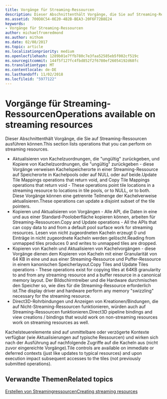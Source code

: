 ```yaml
---
title: Vorgänge für Streaming-Ressourcen
description: Dieser Abschnittenthält Vorgänge, die Sie auf Streaming-Ressourcen ausführen können.
ms.assetid: 700D8C54-0E20-4B2B-BEA3-20F6F72B8E24
keywords:
- Vorgänge für Streaming-Ressourcen
author: michaelfromredmond
ms.author: mithom
ms.date: 02/08/2017
ms.topic: article
ms.localizationpriority: medium
ms.openlocfilehash: 1289b01e7ffb780c7e3faa52585eb5f002cf519c
ms.sourcegitcommit: 144f5f127fc4fbd852f2f6780ef26054192d68fc
ms.translationtype: MT
ms.contentlocale: de-DE
ms.lasthandoff: 11/02/2018
ms.locfileid: "5977122"
---
```

# <a name="operations-available-on-streaming-resources"></a><span data-ttu-id="3c5f1-104">Vorgänge für Streaming-Ressourcen</span><span class="sxs-lookup"><span data-stu-id="3c5f1-104">Operations available on streaming resources</span></span>


<span data-ttu-id="3c5f1-105">Dieser Abschnittenthält Vorgänge, die Sie auf Streaming-Ressourcen ausführen können.</span><span class="sxs-lookup"><span data-stu-id="3c5f1-105">This section lists operations that you can perform on streaming resources.</span></span>

-   <span data-ttu-id="3c5f1-106">Aktualisieren von Kachelzuordnungen, die "ungültig" zurückgeben, und Kopiere von Kachelzuordnungen, die "ungültig" zurückgeben - diese Vorgänge verweisen Kachelspeicherorte in einer Streaming-Ressource auf Speicherorte in Kachelpools oder auf NULL oder auf beide.</span><span class="sxs-lookup"><span data-stu-id="3c5f1-106">Update Tile Mappings operations that return void, and Copy Tile Mappings operations that return void - These operations point tile locations in a streaming resource to locations in tile pools, or to NULL, or to both.</span></span> <span data-ttu-id="3c5f1-107">Diese Vorgänge können eine getrennte Teilmenge der Kachelverweise aktualisieren.</span><span class="sxs-lookup"><span data-stu-id="3c5f1-107">These operations can update a disjoint subset of the tile pointers.</span></span>
-   <span data-ttu-id="3c5f1-108">Kopieren und Aktualisieren von Vorgängen - Alle API, die Daten in eine und aus einer Standard-Pooloberfläche kopieren können, arbeiten für Streaming-Ressourcen.</span><span class="sxs-lookup"><span data-stu-id="3c5f1-108">Copy and Update operations - All the APIs that can copy data to and from a default pool surface work for streaming resources.</span></span> <span data-ttu-id="3c5f1-109">Lesen von nicht zugeordneten Kacheln erzeugt 0 und Einträge in nicht zugeordnete Kacheln werden gelöscht.</span><span class="sxs-lookup"><span data-stu-id="3c5f1-109">Reading from unmapped tiles produces 0 and writes to unmapped tiles are dropped.</span></span>
-   <span data-ttu-id="3c5f1-110">Kopieren von Kacheln und Aktualisieren von Kachelvorgängen - diese Vorgänge dienen dem Kopieren von Kacheln mit einer Granularität von 64 KB in eine und aus einer Streaming-Ressource und Puffer-Ressource in einem kanonischen Speicherlayout.</span><span class="sxs-lookup"><span data-stu-id="3c5f1-110">Copy Tiles and Update Tiles operations - These operations exist for copying tiles at 64KB granularity to and from any streaming resource and a buffer resource in a canonical memory layout.</span></span> <span data-ttu-id="3c5f1-111">Der Bildschirmtreiber und die Hardware durchmischen den Speicher so, wie dies für die Streaming-Ressource erforderlich ist.</span><span class="sxs-lookup"><span data-stu-id="3c5f1-111">The display driver and hardware perform any memory "swizzling" necessary for the streaming resource.</span></span>
-   <span data-ttu-id="3c5f1-112">Direct3D-Rohrbindungen und Anzeigen von Kreationen/Bindungen, die auf Nicht-Streaming-Ressourcen funktionieren, würden auch auf Streaming-Ressourcen funktionieren.</span><span class="sxs-lookup"><span data-stu-id="3c5f1-112">Direct3D pipeline bindings and view creations / bindings that would work on non-streaming resources work on streaming resources as well.</span></span>

<span data-ttu-id="3c5f1-113">Kachelsteuerelemente sind auf unmittelbare oder verzögerte Kontexte verfügbar (wie Aktualisierungen auf typische Ressourcen) und wirken sich nach der Ausführung auf nachfolgende Zugriffe auf die Kacheln aus (nicht zuvor eingereichte Vorgänge).</span><span class="sxs-lookup"><span data-stu-id="3c5f1-113">Tile controls are available on immediate or deferred contexts (just like updates to typical resources) and upon execution impact subsequent accesses to the tiles (not previously submitted operations).</span></span>

## <a name="span-idrelated-topicsspanrelated-topics"></a><span data-ttu-id="3c5f1-114"><span id="related-topics"></span>Verwandte Themen</span><span class="sxs-lookup"><span data-stu-id="3c5f1-114"><span id="related-topics"></span>Related topics</span></span>


[<span data-ttu-id="3c5f1-115">Erstellen von Streamingressourcen</span><span class="sxs-lookup"><span data-stu-id="3c5f1-115">Creating streaming resources</span></span>](creating-streaming-resources.md)

 

 




